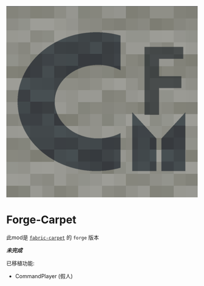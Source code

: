 ![Forge-Carpet](./icon.png)
# Forge-Carpet

此mod是 [`fabric-carpet`](https://github.com/gnembon/fabric-carpet) 的 `forge` 版本

***未完成***

已移植功能:

- CommandPlayer (假人)